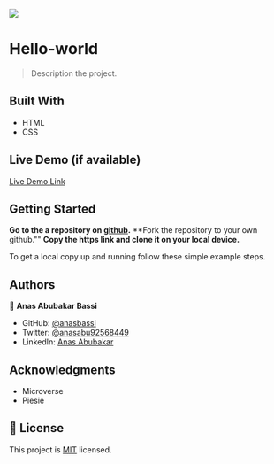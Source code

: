 ![](https://img.shields.io/badge/Microverse-blueviolet)
# Hello-world

> Description the project.


## Built With

- HTML
- CSS

## Live Demo (if available)

[Live Demo Link](https://livedemo.com)


## Getting Started

**Go to the a repository on [github](https://github.com/anasbassi/Hello-world.git).**
**Fork the repository to your own github."" 
**Copy the https link and clone it on your local device.**

To get a local copy up and running follow these simple example steps.

## Authors

👤 **Anas Abubakar Bassi**

- GitHub: [@anasbassi](https://github.com/anasbassi)
- Twitter: [@anasabu92568449](https://twitter.com/anasabu92568449)
- LinkedIn: [Anas Abubakar](https://linkedin.com/in/anas-abubakar-7b352722b)

## Acknowledgments

- Microverse
- Piesie

## 📝 License

This project is [MIT](./MIT.md) licensed.